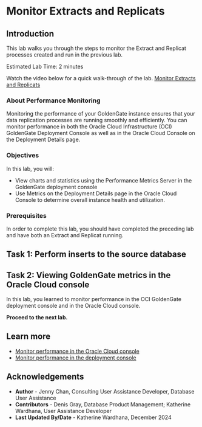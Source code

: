 # Monitor Extracts and Replicats

## Introduction

This lab walks you through the steps to monitor the Extract and Replicat processes created and run in the previous lab.

Estimated Lab Time: 2 minutes

Watch the video below for a quick walk-through of the lab.
[Monitor Extracts and Replicats](videohub:1_x48jlq8y)

### About Performance Monitoring

Monitoring the performance of your GoldenGate instance ensures that your data replication processes are running smoothly and efficiently. You can monitor performance in both the Oracle Cloud Infrastructure (OCI) GoldenGate Deployment Console as well as in the Oracle Cloud Console on the Deployment Details page.

### Objectives

In this lab, you will:
* View charts and statistics using the Performance Metrics Server in the GoldenGate deployment console
* Use Metrics on the Deployment Details page in the Oracle Cloud Console to determine overall instance health and utilization.

### Prerequisites

In order to complete this lab, you should have completed the preceding lab and have both an Extract and Replicat running.

## Task 1: Perform inserts to the source database

[](include:01-perform-inserts-source-db.md)

## Task 2: Viewing GoldenGate metrics in the Oracle Cloud console

[](include:03-viewing-gg-metrics-console.md)

In this lab, you learned to monitor performance in the OCI GoldenGate deployment console and in the Oracle Cloud console.

**Proceed to the next lab.**

## Learn more

* [Monitor performance in the Oracle Cloud console](https://docs.oracle.com/en/cloud/paas/goldengate-service/vddvk/index.html)
* [Monitor performance in the deployment console](https://docs.oracle.com/en/cloud/paas/goldengate-service/alllr/index.html)

## Acknowledgements
* **Author** - Jenny Chan, Consulting User Assistance Developer, Database User Assistance
* **Contributors** -  Denis Gray, Database Product Management; Katherine Wardhana, User Assistance Developer
* **Last Updated By/Date** - Katherine Wardhana, December 2024
